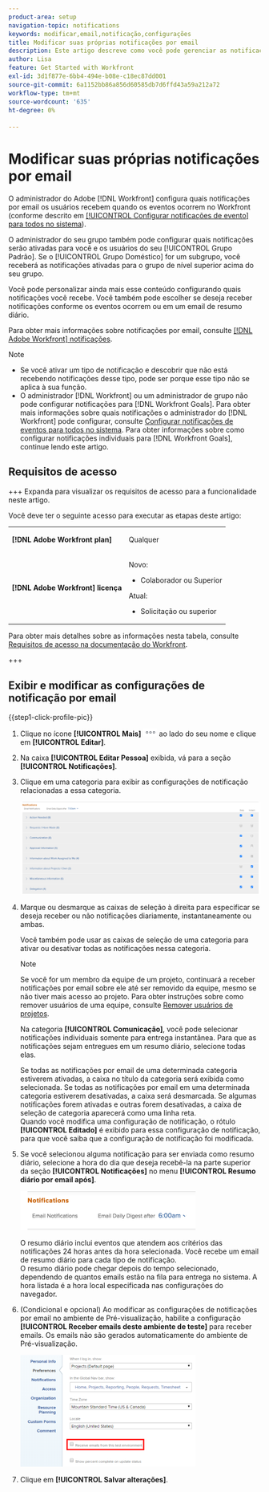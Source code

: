 ```yaml
---
product-area: setup
navigation-topic: notifications
keywords: modificar,email,notificação,configurações
title: Modificar suas próprias notificações por email
description: Este artigo descreve como você pode gerenciar as notificações por email no perfil do usuário.
author: Lisa
feature: Get Started with Workfront
exl-id: 3d1f877e-6bb4-494e-b08e-c18ec87dd001
source-git-commit: 6a1152bb86a856d60585db7d6ffd43a59a212a72
workflow-type: tm+mt
source-wordcount: '635'
ht-degree: 0%

---
```


# Modificar suas próprias notificações por email

<!-- Audited: 1/2024 -->

O administrador do Adobe [!DNL Workfront] configura quais notificações por email os usuários recebem quando os eventos ocorrem no Workfront (conforme descrito em [[!UICONTROL Configurar notificações de evento] para todos no sistema](../../administration-and-setup/manage-workfront/emails/configure-event-notifications-for-everyone-in-the-system.md)).

O administrador do seu grupo também pode configurar quais notificações serão ativadas para você e os usuários do seu [!UICONTROL Grupo Padrão]. Se o [!UICONTROL Grupo Doméstico] for um subgrupo, você receberá as notificações ativadas para o grupo de nível superior acima do seu grupo.

Você pode personalizar ainda mais esse conteúdo configurando quais notificações você recebe. Você também pode escolher se deseja receber notificações conforme os eventos ocorrem ou em um email de resumo diário.

Para obter mais informações sobre notificações por email, consulte [[!DNL Adobe Workfront] notificações](../../workfront-basics/using-notifications/wf-notifications.md).

>[!NOTE]
>
>* Se você ativar um tipo de notificação e descobrir que não está recebendo notificações desse tipo, pode ser porque esse tipo não se aplica à sua função.
>* O administrador [!DNL Workfront] ou um administrador de grupo não pode configurar notificações para [!DNL Workfront Goals]. Para obter mais informações sobre quais notificações o administrador do [!DNL Workfront] pode configurar, consulte [Configurar notificações de eventos para todos no sistema](../../administration-and-setup/manage-workfront/emails/configure-event-notifications-for-everyone-in-the-system.md). Para obter informações sobre como configurar notificações individuais para [!DNL Workfront Goals], continue lendo este artigo.
>

## Requisitos de acesso

+++ Expanda para visualizar os requisitos de acesso para a funcionalidade neste artigo.

Você deve ter o seguinte acesso para executar as etapas deste artigo:

<table style="table-layout:auto"> 
 <col> 
 </col> 
 <col> 
 </col> 
 <tbody> 
  <tr> 
   <td role="rowheader"><strong>[!DNL Adobe Workfront plan]</strong></td> 
   <td> <p>Qualquer</p> </td> 
  </tr> 
  <tr> 
   <td role="rowheader"><strong>[!DNL Adobe Workfront] licença</strong></td> 
   <td>  <p>Novo:</p> 
   <ul><li>Colaborador ou Superior</li></ul>
   <p>Atual:</p>
   <ul><li>Solicitação ou superior</li></ul>
   </td> 
  </tr> 
 </tbody> 
</table>

Para obter mais detalhes sobre as informações nesta tabela, consulte [Requisitos de acesso na documentação do Workfront](/help/quicksilver/administration-and-setup/add-users/access-levels-and-object-permissions/access-level-requirements-in-documentation.md).

+++

## Exibir e modificar as configurações de notificação por email

{{step1-click-profile-pic}}

1. Clique no ícone **[!UICONTROL Mais]** ![Mais ícone](assets/more-icon.png) ao lado do seu nome e clique em **[!UICONTROL Editar]**.

1. Na caixa **[!UICONTROL Editar Pessoa]** exibida, vá para a seção **[!UICONTROL Notificações]**.

1. Clique em uma categoria para exibir as configurações de notificação relacionadas a essa categoria.

   ![Minhas notificações de perfil](assets/my-profile-notifications.png)

1. Marque ou desmarque as caixas de seleção à direita para especificar se deseja receber ou não notificações diariamente, instantaneamente ou ambas.

   Você também pode usar as caixas de seleção de uma categoria para ativar ou desativar todas as notificações nessa categoria.

   >[!NOTE]
   >
   >Se você for um membro da equipe de um projeto, continuará a receber notificações por email sobre ele até ser removido da equipe, mesmo se não tiver mais acesso ao projeto. Para obter instruções sobre como remover usuários de uma equipe, consulte [Remover usuários de projetos](../../manage-work/projects/manage-projects/remove-users-from-projects.md).

   Na categoria **[!UICONTROL Comunicação]**, você pode selecionar notificações individuais somente para entrega instantânea. Para que as notificações sejam entregues em um resumo diário, selecione todas elas.

   Se todas as notificações por email de uma determinada categoria estiverem ativadas, a caixa no título da categoria será exibida como selecionada. Se todas as notificações por email em uma determinada categoria estiverem desativadas, a caixa será desmarcada. Se algumas notificações forem ativadas e outras forem desativadas, a caixa de seleção de categoria aparecerá como uma linha reta.\
   Quando você modifica uma configuração de notificação, o rótulo **[!UICONTROL Editado]** é exibido para essa configuração de notificação, para que você saiba que a configuração de notificação foi modificada.

1. Se você selecionou alguma notificação para ser enviada como resumo diário, selecione a hora do dia que deseja recebê-la na parte superior da seção **[!UICONTROL Notificações]** no menu **[!UICONTROL Resumo diário por email após]**.

   ![Hora de escolha do Resumo Diário](assets/digest-time-stamp-my-settings-350x78.png)

   O resumo diário inclui eventos que atendem aos critérios das notificações 24 horas antes da hora selecionada. Você recebe um email de resumo diário para cada tipo de notificação.\
   O resumo diário pode chegar depois do tempo selecionado, dependendo de quantos emails estão na fila para entrega no sistema. A hora listada é a hora local especificada nas configurações do navegador.

1. (Condicional e opcional) Ao modificar as configurações de notificações por email no ambiente de Pré-visualização, habilite a configuração **[!UICONTROL Receber emails deste ambiente de teste]** para receber emails. Os emails não são gerados automaticamente do ambiente de Pré-visualização.

   ![Receber emails da sandbox](assets/receive-emails-from-sandbox-setting-edit-350x223.png)

1. Clique em **[!UICONTROL Salvar alterações]**.
